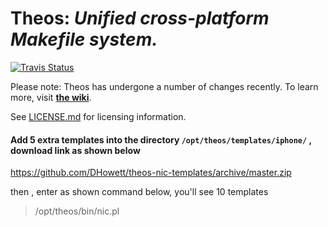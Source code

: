 # Theos: *Unified cross-platform Makefile system.*

[![Travis Status](https://travis-ci.org/theos/theos.svg)](https://travis-ci.org/theos/theos)

Please note: Theos has undergone a number of changes recently. To learn more, visit [**the wiki**](https://github.com/theos/theos/wiki).

See [LICENSE.md](LICENSE.md) for licensing information.

#### Add 5 extra templates into the directory `/opt/theos/templates/iphone/` , download link as shown below
https://github.com/DHowett/theos-nic-templates/archive/master.zip

then , enter as shown command below, you'll see 10 templates 
>/opt/theos/bin/nic.pl 

